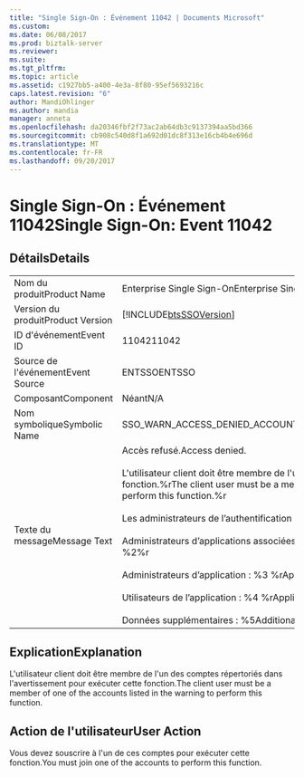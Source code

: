 ```yaml
---
title: "Single Sign-On : Événement 11042 | Documents Microsoft"
ms.custom: 
ms.date: 06/08/2017
ms.prod: biztalk-server
ms.reviewer: 
ms.suite: 
ms.tgt_pltfrm: 
ms.topic: article
ms.assetid: c1927bb5-a400-4e3a-8f80-95ef5693216c
caps.latest.revision: "6"
author: MandiOhlinger
ms.author: mandia
manager: anneta
ms.openlocfilehash: da20346fbf2f73ac2ab64db3c9137394aa5bd366
ms.sourcegitcommit: cb908c540d8f1a692d01dc8f313e16cb4b4e696d
ms.translationtype: MT
ms.contentlocale: fr-FR
ms.lasthandoff: 09/20/2017
---
```

# <a name="single-sign-on-event-11042"></a><span data-ttu-id="e4a0c-102">Single Sign-On : Événement 11042</span><span class="sxs-lookup"><span data-stu-id="e4a0c-102">Single Sign-On: Event 11042</span></span>
## <a name="details"></a><span data-ttu-id="e4a0c-103">Détails</span><span class="sxs-lookup"><span data-stu-id="e4a0c-103">Details</span></span>  
  
|||  
|-|-|  
|<span data-ttu-id="e4a0c-104">Nom du produit</span><span class="sxs-lookup"><span data-stu-id="e4a0c-104">Product Name</span></span>|<span data-ttu-id="e4a0c-105">Enterprise Single Sign-On</span><span class="sxs-lookup"><span data-stu-id="e4a0c-105">Enterprise Single Sign-On</span></span>|  
|<span data-ttu-id="e4a0c-106">Version du produit</span><span class="sxs-lookup"><span data-stu-id="e4a0c-106">Product Version</span></span>|[!INCLUDE[btsSSOVersion](../includes/btsssoversion-md.md)]|  
|<span data-ttu-id="e4a0c-107">ID d'événement</span><span class="sxs-lookup"><span data-stu-id="e4a0c-107">Event ID</span></span>|<span data-ttu-id="e4a0c-108">11042</span><span class="sxs-lookup"><span data-stu-id="e4a0c-108">11042</span></span>|  
|<span data-ttu-id="e4a0c-109">Source de l'événement</span><span class="sxs-lookup"><span data-stu-id="e4a0c-109">Event Source</span></span>|<span data-ttu-id="e4a0c-110">ENTSSO</span><span class="sxs-lookup"><span data-stu-id="e4a0c-110">ENTSSO</span></span>|  
|<span data-ttu-id="e4a0c-111">Composant</span><span class="sxs-lookup"><span data-stu-id="e4a0c-111">Component</span></span>|<span data-ttu-id="e4a0c-112">Néant</span><span class="sxs-lookup"><span data-stu-id="e4a0c-112">N/A</span></span>|  
|<span data-ttu-id="e4a0c-113">Nom symbolique</span><span class="sxs-lookup"><span data-stu-id="e4a0c-113">Symbolic Name</span></span>|<span data-ttu-id="e4a0c-114">SSO_WARN_ACCESS_DENIED_ACCOUNTS</span><span class="sxs-lookup"><span data-stu-id="e4a0c-114">SSO_WARN_ACCESS_DENIED_ACCOUNTS</span></span>|  
|<span data-ttu-id="e4a0c-115">Texte du message</span><span class="sxs-lookup"><span data-stu-id="e4a0c-115">Message Text</span></span>|<span data-ttu-id="e4a0c-116">Accès refusé.</span><span class="sxs-lookup"><span data-stu-id="e4a0c-116">Access denied.</span></span><br /><br /> <span data-ttu-id="e4a0c-117">L'utilisateur client doit être membre de l'un des comptes suivants pour exécuter cette fonction.%r</span><span class="sxs-lookup"><span data-stu-id="e4a0c-117">The client user must be a member of one of the following accounts to perform this function.%r</span></span><br /><br /> <span data-ttu-id="e4a0c-118">Les administrateurs de l’authentification unique : %1 %r</span><span class="sxs-lookup"><span data-stu-id="e4a0c-118">SSO Administrators: %1%r</span></span><br /><br /> <span data-ttu-id="e4a0c-119">Administrateurs d’applications associées SSO : %2 %r</span><span class="sxs-lookup"><span data-stu-id="e4a0c-119">SSO Affiliate Administrators: %2%r</span></span><br /><br /> <span data-ttu-id="e4a0c-120">Administrateurs d’application : %3 %r</span><span class="sxs-lookup"><span data-stu-id="e4a0c-120">Application Administrators: %3%r</span></span><br /><br /> <span data-ttu-id="e4a0c-121">Utilisateurs de l’application : %4 %r</span><span class="sxs-lookup"><span data-stu-id="e4a0c-121">Application Users: %4%r</span></span><br /><br /> <span data-ttu-id="e4a0c-122">Données supplémentaires : %5</span><span class="sxs-lookup"><span data-stu-id="e4a0c-122">Additional Data: %5</span></span>|  
  
## <a name="explanation"></a><span data-ttu-id="e4a0c-123">Explication</span><span class="sxs-lookup"><span data-stu-id="e4a0c-123">Explanation</span></span>  
 <span data-ttu-id="e4a0c-124">L'utilisateur client doit être membre de l'un des comptes répertoriés dans l'avertissement pour exécuter cette fonction.</span><span class="sxs-lookup"><span data-stu-id="e4a0c-124">The client user must be a member of one of the accounts listed in the warning to perform this function.</span></span>  
  
## <a name="user-action"></a><span data-ttu-id="e4a0c-125">Action de l'utilisateur</span><span class="sxs-lookup"><span data-stu-id="e4a0c-125">User Action</span></span>  
 <span data-ttu-id="e4a0c-126">Vous devez souscrire à l'un de ces comptes pour exécuter cette fonction.</span><span class="sxs-lookup"><span data-stu-id="e4a0c-126">You must join one of the accounts to perform this function.</span></span>